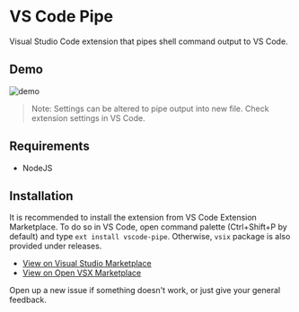 # VS Code Pipe

Visual Studio Code extension that pipes shell command output to VS Code.

## Demo

![demo](https://j.gifs.com/Vvo2o5.gif)

> Note: Settings can be altered to pipe output into new file. Check extension settings in VS Code.

## Requirements

* NodeJS

## Installation

It is recommended to install the extension from VS Code Extension Marketplace. To do so in VS Code, open command palette (Ctrl+Shift+P by default) and type `ext install vscode-pipe`. Otherwise, `vsix` package is also provided under releases.

* [View on Visual Studio Marketplace](https://marketplace.visualstudio.com/items?itemName=YuvrajMishra.vscode-pipe)
* [View on Open VSX Marketplace](https://open-vsx.org/extension/yuvrajmishra/vscode-pipe)

Open up a new issue if something doesn't work, or just give your general feedback.